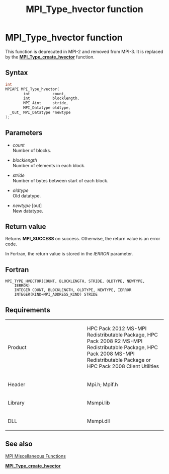 ﻿---
title: MPI_Type_hvector function
TOCTitle: MPI_Type_hvector function
ms:assetid: 25ce3e68-95d3-4d83-ac36-16ed76c914dd
ms:mtpsurl: https://msdn.microsoft.com/en-us/library/Dn520575(v=VS.85)
ms:contentKeyID: 59361046
ms.date: 03/28/2018
mtps_version: v=VS.85
f1_keywords:
- MPI_TYPE_HVECTOR
- mpif/MPI_Type_hvector
- mpi/MPI_TYPE_HVECTOR
dev_langs:
- C++
- C
---

# MPI\_Type\_hvector function

This function is deprecated in MPI-2 and removed from MPI-3. It is replaced by the [**MPI\_Type\_create\_hvector**](mpi-type-create-hvector-function.md) function.

## Syntax

``` c++
int
MPIAPI MPI_Type_hvector(
        int          count,
        int          blocklength,
        MPI_Aint     stride,
        MPI_Datatype oldtype,
  _Out_ MPI_Datatype *newtype
);
```

## Parameters

  - *count*  
    Number of blocks.

  - *blocklength*  
    Number of elements in each block.

  - *stride*  
    Number of bytes between start of each block.

  - *oldtype*  
    Old datatype.

  - *newtype* \[out\]  
    New datatype.

## Return value

Returns **MPI\_SUCCESS** on success. Otherwise, the return value is an error code.

In Fortran, the return value is stored in the *IERROR* parameter.

## Fortran

    MPI_TYPE_HVECTOR(COUNT, BLOCKLENGTH, STRIDE, OLDTYPE, NEWTYPE,
        IERROR)
        INTEGER COUNT, BLOCKLENGTH, OLDTYPE, NEWTYPE, IERROR
        INTEGER(KIND=MPI_ADDRESS_KIND) STRIDE

## Requirements

<table>
<colgroup>
<col style="width: 50%" />
<col style="width: 50%" />
</colgroup>
<tbody>
<tr class="odd">
<td><p>Product</p></td>
<td><p>HPC Pack 2012 MS-MPI Redistributable Package, HPC Pack 2008 R2 MS-MPI Redistributable Package, HPC Pack 2008 MS-MPI Redistributable Package or HPC Pack 2008 Client Utilities</p></td>
</tr>
<tr class="even">
<td><p>Header</p></td>
<td>Mpi.h;
Mpif.h</td>
</tr>
<tr class="odd">
<td><p>Library</p></td>
<td>Msmpi.lib</td>
</tr>
<tr class="even">
<td><p>DLL</p></td>
<td>Msmpi.dll</td>
</tr>
</tbody>
</table>


## See also

[MPI Miscellaneous Functions](mpi-miscellaneous-functions.md)

[**MPI\_Type\_create\_hvector**](mpi-type-create-hvector-function.md)

